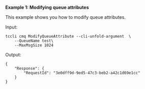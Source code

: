 **Example 1: Modifying queue attributes**

This example shows you how to modify queue attributes.

Input: 

```
tccli cmq ModifyQueueAttribute --cli-unfold-argument  \
    --QueueName test\
    --MaxMsgSize 1024
```

Output: 
```
{
    "Response": {
        "RequestId": "3e0dff9d-9ed5-47c3-beb2-a42c1d69e1cc"
    }
}
```


